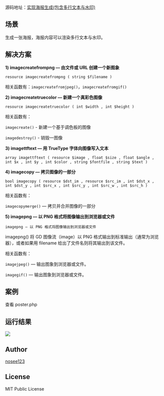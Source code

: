 源码地址：[实现海报生成(包含多行文本与水印)](https://github.com/nosee123/Issues/tree/master/php%E5%AE%9E%E7%8E%B0%E6%B5%B7%E6%8A%A5%E7%94%9F%E6%88%90(%E5%8C%85%E5%90%AB%E5%A4%9A%E8%A1%8C%E6%96%87%E6%9C%AC%E4%B8%8E%E6%B0%B4%E5%8D%B0))

## 场景
生成一张海报，海报内容可以渲染多行文本与水印。
 
## 解决方案
**1) imagecreatefrompng — 由文件或 URL 创建一个新图象**

```
resource imagecreatefrompng ( string $filename )
```
相关函数有：`imagecreatefromjpeg()`，`imagecreatefromgif()`

**2) imagecreatetruecolor — 新建一个真彩色图像**

```
resource imagecreatetruecolor ( int $width , int $height )
```

相关函数有：

`imagecreate()` - 新建一个基于调色板的图像

`imagedestroy()` - 销毁一图像

**3) imagettftext — 用 TrueType 字体向图像写入文本**

```
array imagettftext ( resource $image , float $size , float $angle , int $x , int $y , int $color , string $fontfile , string $text )
```

**4) imagecopy — 拷贝图像的一部分**

```
bool imagecopy ( resource $dst_im , resource $src_im , int $dst_x , int $dst_y , int $src_x , int $src_y , int $src_w , int $src_h )
```

相关函数有：

`imagecopymerge()` — 拷贝并合并图像的一部分


**5) imagepng — 以 PNG 格式将图像输出到浏览器或文件**

```
imagepng — 以 PNG 格式将图像输出到浏览器或文件
```
imagepng() 将 GD 图像流（image）以 PNG 格式输出到标准输出（通常为浏览器），或者如果用 filename 给出了文件名则将其输出到该文件。 

相关函数有：

`imagejpeg()` — 输出图象到浏览器或文件。

`imagegif()` — 输出图象到浏览器或文件。

## 案例

查看 poster.php

## 运行结果
![](https://upload-images.jianshu.io/upload_images/2021264-7e3211fdd4fe858c.png?imageMogr2/auto-orient/strip%7CimageView2/2/w/1240)

## Author

[nosee123](https://github.com/nosee123)

## License

MIT Public License

